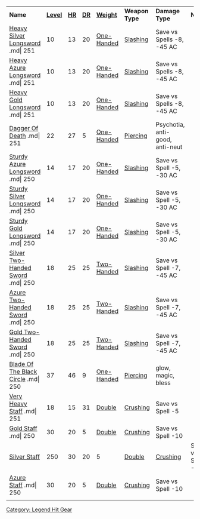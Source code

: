 |                                                                             |                                         |                                  |                                     |                                                                |                                                               |                                                              |                   |
|-----------------------------------------------------------------------------|-----------------------------------------|----------------------------------|-------------------------------------|----------------------------------------------------------------|---------------------------------------------------------------|--------------------------------------------------------------|-------------------|
| **Name**                                                                    | **[Level](Object_Level.md "wikilink")** | **[HR](Hit_Roll.md "wikilink")** | **[DR](Damage_Roll.md "wikilink")** | **[Weight](Object_Weight.md "wikilink")**                      | **Weapon Type**                                               | **Damage Type**                                              | **Notes**         |
| [Heavy Silver Longsword](Heavy_Silver_Longsword "wikilink") .md\| 251       | 10                                      | 13                               | 20                                  | [One-Handed](:Category:Standard_One-Handed_Weapons "wikilink") | [Slashing](:Category:Melee_Weapons_That_Slash.md "wikilink")  | Save vs Spells -8, -45 AC                                    |                   |
| [Heavy Azure Longsword](Heavy_Azure_Longsword "wikilink") .md\| 251         | 10                                      | 13                               | 20                                  | [One-Handed](:Category:Standard_One-Handed_Weapons "wikilink") | [Slashing](:Category:Melee_Weapons_That_Slash.md "wikilink")  | Save vs Spells -8, -45 AC                                    |                   |
| [Heavy Gold Longsword](Heavy_Gold_Longsword "wikilink") .md\| 251           | 10                                      | 13                               | 20                                  | [One-Handed](:Category:Standard_One-Handed_Weapons "wikilink") | [Slashing](:Category:Melee_Weapons_That_Slash.md "wikilink")  | Save vs Spells -8, -45 AC                                    |                   |
| [Dagger Of Death](Dagger_Of_Death "wikilink") .md\| 251                     | 22                                      | 27                               | 5                                   | [One-Handed](:Category:Standard_One-Handed_Weapons "wikilink") | [Piercing](:Category:Melee_Weapons_That_Pierce.md "wikilink") | Psychotia, anti-good, anti-neut                              |                   |
| [Sturdy Azure Longsword](Sturdy_Azure_Longsword "wikilink") .md\| 250       | 14                                      | 17                               | 20                                  | [One-Handed](:Category:Standard_One-Handed_Weapons "wikilink") | [Slashing](:Category:Melee_Weapons_That_Slash.md "wikilink")  | Save vs Spell -5, -30 AC                                     |                   |
| [Sturdy Silver Longsword](Sturdy_Silver_Longsword "wikilink") .md\| 250     | 14                                      | 17                               | 20                                  | [One-Handed](:Category:Standard_One-Handed_Weapons "wikilink") | [Slashing](:Category:Melee_Weapons_That_Slash.md "wikilink")  | Save vs Spell -5, -30 AC                                     |                   |
| [Sturdy Gold Longsword](Sturdy_Gold_Longsword "wikilink") .md\| 250         | 14                                      | 17                               | 20                                  | [One-Handed](:Category:Standard_One-Handed_Weapons "wikilink") | [Slashing](:Category:Melee_Weapons_That_Slash.md "wikilink")  | Save vs Spell -5, -30 AC                                     |                   |
| [Silver Two-Handed Sword](Silver_Two-Handed_Sword "wikilink") .md\| 250     | 18                                      | 25                               | 25                                  | [Two-Handed](:Category:Standard_Two-Handed_Weapons "wikilink") | [Slashing](:Category:Melee_Weapons_That_Slash.md "wikilink")  | Save vs Spell -7, -45 AC                                     |                   |
| [Azure Two-Handed Sword](Azure_Two-Handed_Sword "wikilink") .md\| 250       | 18                                      | 25                               | 25                                  | [Two-Handed](:Category:Standard_Two-Handed_Weapons "wikilink") | [Slashing](:Category:Melee_Weapons_That_Slash.md "wikilink")  | Save vs Spell -7, -45 AC                                     |                   |
| [Gold Two-Handed Sword](Gold_Two-Handed_Sword "wikilink") .md\| 250         | 18                                      | 25                               | 25                                  | [Two-Handed](:Category:Standard_Two-Handed_Weapons "wikilink") | [Slashing](:Category:Melee_Weapons_That_Slash.md "wikilink")  | Save vs Spell -7, -45 AC                                     |                   |
| [Blade Of The Black Circle](Blade_Of_The_Black_Circle "wikilink") .md\| 250 | 37                                      | 46                               | 9                                   | [One-Handed](:Category:Standard_One-Handed_Weapons "wikilink") | [Piercing](:Category:Melee_Weapons_That_Pierce.md "wikilink") | glow, magic, bless                                           |                   |
| [Very Heavy Staff](Very_Heavy_Staff "wikilink") .md\| 251                   | 18                                      | 15                               | 31                                  | [Double](:Category:Double_Weapons "wikilink")                  | [Crushing](:Category:Melee_Weapons_That_Crush.md "wikilink")  | Save vs Spell -5                                             |                   |
| [Gold Staff](Gold_Staff "wikilink") .md\| 250                               | 30                                      | 20                               | 5                                   | [Double](:Category:Double_Weapons "wikilink")                  | [Crushing](:Category:Melee_Weapons_That_Crush.md "wikilink")  | Save vs Spell -10                                            |                   |
| [Silver Staff](Silver_Staff_(Legend).md "wikilink")                         | 250                                     | 30                               | 20                                  | 5                                                              | [Double](:Category:Double_Weapons.md "wikilink")              | [Crushing](:Category:Melee_Weapons_That_Crush.md "wikilink") | Save vs Spell -10 |
| [Azure Staff](Azure_Staff "wikilink") .md\| 250                             | 30                                      | 20                               | 5                                   | [Double](:Category:Double_Weapons "wikilink")                  | [Crushing](:Category:Melee_Weapons_That_Crush.md "wikilink")  | Save vs Spell -10                                            |                   |
|                                                                             |                                         |                                  |                                     |                                                                |                                                               |                                                              |                   |

[Category: Legend Hit Gear](Category:_Legend_Hit_Gear "wikilink")
